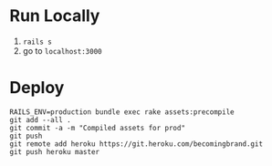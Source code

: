# Run Locally
1. ``rails s``
2. go to ``localhost:3000``

# Deploy
````
RAILS_ENV=production bundle exec rake assets:precompile
git add --all .
git commit -a -m "Compiled assets for prod"
git push
git remote add heroku https://git.heroku.com/becomingbrand.git
git push heroku master
````